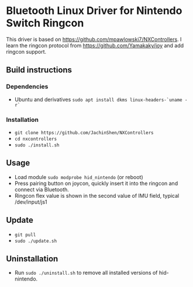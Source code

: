 # Bluetooth Linux Driver for Nintendo Switch Ringcon
This driver is based on https://github.com/mpawlowski7/NXControllers. I learn the ringcon protocol from https://github.com/Yamakaky/joy and add ringcon support.

## Build instructions
### Dependencies 

* Ubuntu and derivatives 
``sudo apt install dkms linux-headers-`uname -r` ``  

### Installation
* `git clone https://github.com/JachinShen/NXControllers`
* `cd nxcontrollers`
* `sudo ./install.sh`

## Usage
* Load module `sudo modprobe hid_nintendo` (or reboot)
* Press pairing button on joycon, quickly insert it into the ringcon and connect via Bluetooth.
* Ringcon flex value is shown in the second value of IMU field, typical /dev/input/js1

## Update
* `git pull`
* `sudo ./update.sh`

## Uninstallation
* Run `sudo ./uninstall.sh` to remove all installed versions of hid-nintendo.
